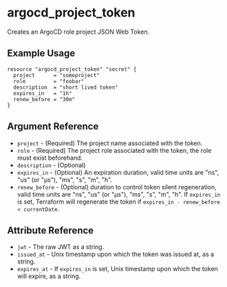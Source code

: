 # argocd_project_token

Creates an ArgoCD role project JSON Web Token.

## Example Usage

```hcl
resource "argocd_project_token" "secret" {
  project      = "someproject"
  role         = "foobar"
  description  = "short lived token"
  expires_in   = "1h"
  renew_before = "30m"
}
```

## Argument Reference

* `project` - (Required) The project name associated with the token.
* `role` - (Required) The project role associated with the token, the role must exist beforehand.
* `description` - (Optional)
* `expires_in` - (Optional) An expiration duration, valid time units are "ns", "us" (or "µs"), "ms", "s", "m", "h".
* `renew_before` - (Optional) duration to control token silent regeneration, valid time units are "ns", "us" (or "µs"), "ms", "s", "m", "h". If `expires_in` is set, Terraform will regenerate the token if `expires_in - renew_before < currentDate`.

## Attribute Reference

* `jwt` - The raw JWT as a string.
* `issued_at` - Unix timestamp upon which the token was issued at, as a string.
* `expires_at` - If `expires_in` is set, Unix timestamp upon which the token will expire, as a string.
